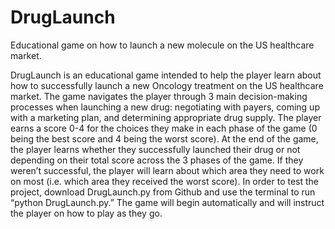 # DrugLaunch
Educational game on how to launch a new molecule on the US healthcare market.

DrugLaunch is an educational game intended to help the player learn about how to successfully
launch a new Oncology treatment on the US healthcare market. 
The game navigates the player through 3 main decision-making processes when launching a
new drug: negotiating with payers, coming up with a marketing plan, and determining
appropriate drug supply. The player earns a score 0-4 for the choices they make in each phase
of the game (0 being the best score and 4 being the worst score). At the end of the game, the
player learns whether they successfully launched their drug or not depending on their total
score across the 3 phases of the game. If they weren’t successful, the player will learn about
which area they need to work on most (i.e. which area they received the worst score). In order
to test the project, download DrugLaunch.py from Github and use the terminal to run “python
DrugLaunch.py.” The game will begin automatically and will instruct the player on how to play
as they go.

